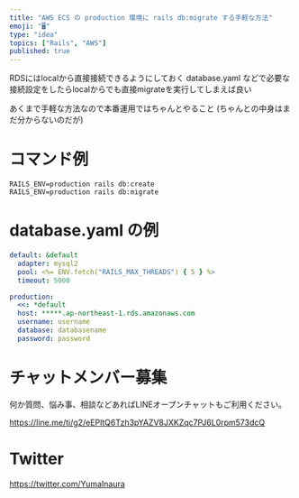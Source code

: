 ```yaml
---
title: "AWS ECS の production 環境に rails db:migrate する手軽な方法"
emoji: "🖥"
type: "idea"
topics: ["Rails", "AWS"]
published: true
---
```


RDSにはlocalから直接接続できるようにしておく
database.yaml などで必要な接続設定をしたらlocalからでも直接migrateを実行してしまえば良い

あくまで手軽な方法なので本番運用ではちゃんとやること
(ちゃんとの中身はまだ分からないのだが)

# コマンド例

```
RAILS_ENV=production rails db:create
RAILS_ENV=production rails db:migrate
```

# database.yaml の例

```yaml
default: &default
  adapter: mysql2
  pool: <%= ENV.fetch("RAILS_MAX_THREADS") { 5 } %>
  timeout: 5000

production:
  <<: *default
  host: *****.ap-northeast-1.rds.amazonaws.com
  username: username
  database: databasename
  password: password


```


# チャットメンバー募集


何か質問、悩み事、相談などあればLINEオープンチャットもご利用ください。

https://line.me/ti/g2/eEPltQ6Tzh3pYAZV8JXKZqc7PJ6L0rpm573dcQ


# Twitter

https://twitter.com/YumaInaura


